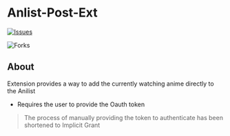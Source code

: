 # Anlist-Post-Ext

[![Issues](https://img.shields.io/github/issues/Unic-X/Anlist-Post-Ext?style=for-the-badge)](https://github.com/Unic-X/Anlist-Post-Ext/issues)

![Forks](https://img.shields.io/github/forks/Unic-X/Anlist-Post-Ext?style=for-the-badge)
## About

Extension provides a way to add the currently watching anime directly to the Anilist
- Requires the user to provide the Oauth token 
> The process of manually providing the token to authenticate has been shortened to Implicit Grant 
